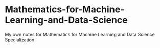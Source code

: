 # Mathematics-for-Machine-Learning-and-Data-Science
My own notes for Mathematics for Machine Learning and Data Science Specialization
